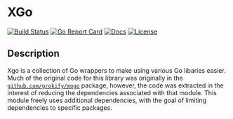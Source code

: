 # XGo

[![Build Status][build-status-svg]][build-status-link]
[![Go Report Card][goreport-svg]][goreport-link]
[![Docs][docs-godoc-svg]][docs-godoc-link]
[![License][license-svg]][license-link]

## Description

Xgo is a collection of Go wrappers to make using various Go libaries easier. Much of the original code for this library was originally in the [`github.com/grokify/mogo`](https://github.com/grokify/mogo) package, however, the code was extracted in the interest of reducing the dependencies associated with that module. This module freely uses additional dependencies, with the goal of limiting dependencies to specific packages.

 [build-status-svg]: https://github.com/grokify/xgo/workflows/build/badge.svg
 [build-status-link]: https://github.com/grokify/xgo/actions
 [goreport-svg]: https://goreportcard.com/badge/github.com/grokify/xgo
 [goreport-link]: https://goreportcard.com/report/github.com/grokify/xgo
 [docs-godoc-svg]: https://pkg.go.dev/badge/github.com/grokify/xgo
 [docs-godoc-link]: https://pkg.go.dev/github.com/grokify/xgo
 [license-svg]: https://img.shields.io/badge/license-MIT-blue.svg
 [license-link]: https://github.com/grokify/xgo/blob/master/LICENSE
 